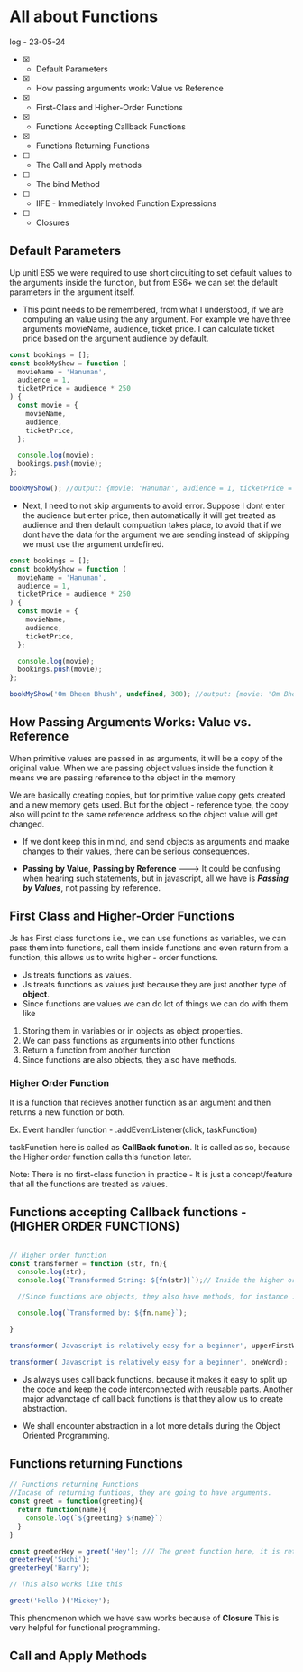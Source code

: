 # All about Functions

log - 23-05-24

- [x] - Default Parameters
- [x] - How passing arguments work: Value vs Reference
- [x] - First-Class and Higher-Order Functions
- [x] - Functions Accepting Callback Functions
- [x] - Functions Returning Functions
- [ ] - The Call and Apply methods
- [ ] - The bind Method
- [ ] - IIFE - Immediately Invoked Function Expressions
- [ ] - Closures

## Default Parameters

Up unitl ES5 we were required to use short circuiting to set default values to the arguments inside the function, but from ES6+ we can set the default parameters in the argument itself.

- This point needs to be remembered, from what I understood, if we are computing an value using the any argument. For example we have three arguments movieName, audience, ticket price. I can calculate ticket price based on the argument audience by default.

```js
const bookings = [];
const bookMyShow = function (
  movieName = 'Hanuman',
  audience = 1,
  ticketPrice = audience * 250
) {
  const movie = {
    movieName,
    audience,
    ticketPrice,
  };

  console.log(movie);
  bookings.push(movie);
};

bookMyShow(); //output: {movie: 'Hanuman', audience = 1, ticketPrice = 20}
```

- Next, I need to not skip arguments to avoid error. Suppose I dont enter the audience but enter price, then automatically it will get treated as audience and then default compuation takes place, to avoid that if we dont have the data for the argument we are sending instead of skipping we must use the argument undefined.

```js
const bookings = [];
const bookMyShow = function (
  movieName = 'Hanuman',
  audience = 1,
  ticketPrice = audience * 250
) {
  const movie = {
    movieName,
    audience,
    ticketPrice,
  };

  console.log(movie);
  bookings.push(movie);
};

bookMyShow('Om Bheem Bhush', undefined, 300); //output: {movie: 'Om Bheem Bhush', audience = 1, ticketPrice = 300}
```

## How Passing Arguments Works: Value vs. Reference

When primitive values are passed in as arguments, it will be a copy of the original value.
When we are passing object values inside the function it means we are passing reference to the object in the memory

We are basically creating copies, but for primitive value copy gets created and a new memory gets used. But for the object - reference type, the copy also will point to the same reference address so the object value will get changed.

- If we dont keep this in mind, and send objects as arguments and maake changes to their values, there can be serious consequences.

- **Passing by Value**, **Passing by Reference** ---> It could be confusing when hearing such statements, but in javascript, all we have is ***Passing by Values***, not passing by reference.

## First Class and Higher-Order Functions

Js has First class functions i.e., we can use functions as variables, we can pass them into functions, call them inside functions and even return from a function, this allows us to write higher - order functions. 

- Js treats functions as values.
- Js treats functions as values just because they are just another type of **object**.
- Since functions are values we can do lot of things we can do with them like
1. Storing them in variables or in objects as object properties.
2. We can pass functions as arguments into other functions
3. Return a function from another function
4. Since functions are also objects, they also have methods.


### Higher Order Function
 
 It is a function that recieves another function as an argument and then returns a new function or both.

 Ex. Event handler function - .addEventListener(click, taskFunction)

 taskFunction here is called as **CallBack function**. It is called as so, because the Higher order function calls this function later.


 Note: There is no first-class function in practice - It is just a concept/feature that all the functions are treated as values.

## Functions accepting Callback functions - (HIGHER ORDER FUNCTIONS)

```js

// Higher order function
const transformer = function (str, fn){
  console.log(str);
  console.log(`Transformed String: ${fn(str)}`);// Inside the higher order function, here we are passing arguments instead, this function used as the argument in the higher-order function can use another argument which is being passed in the higher-order function.

  //Since functions are objects, they also have methods, for instance .name method gives the name of the function

  console.log(`Transformed by: ${fn.name}`);

}

transformer('Javascript is relatively easy for a beginner', upperFirstWord);//Observe how no arguments are being passed in to upperFirstWord function. 

transformer('Javascript is relatively easy for a beginner', oneWord);
```

- Js always uses call back functions. because it makes it easy to split up the code and keep the code interconnected with reusable parts. Another major advanctage of call back functions is that they allow us to create abstraction.

- We shall encounter abstraction in a lot more details during the Object Oriented Programming.

## Functions returning Functions

```js
// Functions returning Functions
//Incase of returning funtions, they are going to have arguments.
const greet = function(greeting){
  return function(name){
    console.log(`${greeting} ${name}`)
  }
}

const greeterHey = greet('Hey'); /// The greet function here, it is returning a function, when I saved this into the greeter Hey variable it's like I am equating a function expression into greeterHey, so now greeterHey would act like the function which I have defined like a function expression in the greet function, return statement.
greeterHey('Suchi');
greeterHey('Harry');

// This also works like this

greet('Hello')('Mickey');
```

This phenomenon which we have saw works because of **Closure**
This is very helpful for functional programming.

## Call and Apply Methods